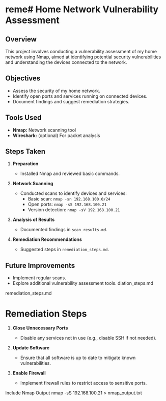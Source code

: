 # reme# Home Network Vulnerability Assessment

## Overview
This project involves conducting a vulnerability assessment of my home network using Nmap, aimed at identifying potential security vulnerabilities and understanding the devices connected to the network.

## Objectives
- Assess the security of my home network.
- Identify open ports and services running on connected devices.
- Document findings and suggest remediation strategies.

## Tools Used
- **Nmap:** Network scanning tool
- **Wireshark:** (optional) For packet analysis

## Steps Taken
1. **Preparation**
   - Installed Nmap and reviewed basic commands.

2. **Network Scanning**
   - Conducted scans to identify devices and services:
     - Basic scan: `nmap -sn 192.168.100.0/24`
     - Open ports: `nmap -sS 192.168.100.21`
     - Version detection: `nmap -sV 192.168.100.21`

3. **Analysis of Results**
   - Documented findings in `scan_results.md`.

4. **Remediation Recommendations**
   - Suggested steps in `remediation_steps.md`.

## Future Improvements
- Implement regular scans.
- Explore additional vulnerability assessment tools.
diation_steps.md


remediation_steps.md
# Remediation Steps

1. **Close Unnecessary Ports**
   - Disable any services not in use (e.g., disable SSH if not needed).

2. **Update Software**
   - Ensure that all software is up to date to mitigate known vulnerabilities.

3. **Enable Firewall**
   - Implement firewall rules to restrict access to sensitive ports.
     
 Include Nmap Output
 nmap -sS 192.168.100.21 > nmap_output.txt
